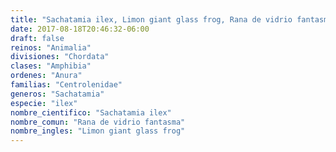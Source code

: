```yaml
---
title: "Sachatamia ilex, Limon giant glass frog, Rana de vidrio fantasma"
date: 2017-08-18T20:46:32-06:00
draft: false
reinos: "Animalia"
divisiones: "Chordata"
clases: "Amphibia"
ordenes: "Anura"
familias: "Centrolenidae"
generos: "Sachatamia"
especie: "ilex"
nombre_cientifico: "Sachatamia ilex"
nombre_comun: "Rana de vidrio fantasma"
nombre_ingles: "Limon giant glass frog"
---
```

